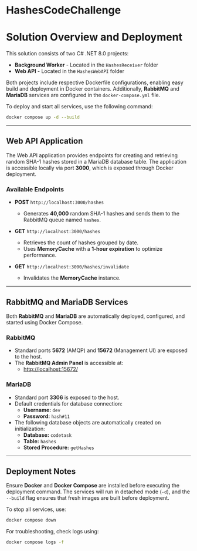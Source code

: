 # HashesCodeChallenge
# Solution Overview and Deployment

This solution consists of two C# .NET 8.0 projects:

- **Background Worker** - Located in the `HashesReceiver` folder
- **Web API** - Located in the `HashesWebAPI` folder

Both projects include respective Dockerfile configurations, enabling easy build and deployment in Docker containers. Additionally, **RabbitMQ** and **MariaDB** services are configured in the `docker-compose.yml` file.

To deploy and start all services, use the following command:

```sh
docker compose up -d --build
```

---

## Web API Application

The Web API application provides endpoints for creating and retrieving random SHA-1 hashes stored in a MariaDB database table. The application is accessible locally via port **3000**, which is exposed through Docker deployment.

### Available Endpoints

- **POST** `http://localhost:3000/hashes`
  - Generates **40,000** random SHA-1 hashes and sends them to the RabbitMQ queue named `hashes`.

- **GET** `http://localhost:3000/hashes`
  - Retrieves the count of hashes grouped by date.
  - Uses **MemoryCache** with a **1-hour expiration** to optimize performance.

- **GET** `http://localhost:3000/hashes/invalidate`
  - Invalidates the **MemoryCache** instance.

---

## RabbitMQ and MariaDB Services

Both **RabbitMQ** and **MariaDB** are automatically deployed, configured, and started using Docker Compose.

### RabbitMQ

- Standard ports **5672** (AMQP) and **15672** (Management UI) are exposed to the host.
- The **RabbitMQ Admin Panel** is accessible at:
  - [http://localhost:15672/](http://localhost:15672/)

### MariaDB

- Standard port **3306** is exposed to the host.
- Default credentials for database connection:
  - **Username:** `dev`
  - **Password:** `hash#11`
- The following database objects are automatically created on initialization:
  - **Database:** `codetask`
  - **Table:** `hashes`
  - **Stored Procedure:** `getHashes`

---

## Deployment Notes

Ensure **Docker** and **Docker Compose** are installed before executing the deployment command. The services will run in detached mode (`-d`), and the `--build` flag ensures that fresh images are built before deployment.

To stop all services, use:

```sh
docker compose down
```

For troubleshooting, check logs using:

```sh
docker compose logs -f
```

